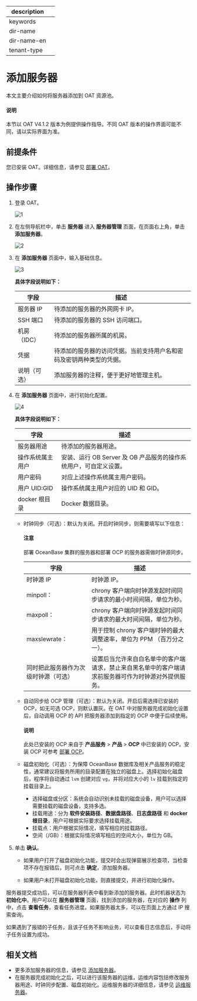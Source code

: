 |description||
|---|---|
|keywords||
|dir-name||
|dir-name-en||
|tenant-type||

# 添加服务器

本文主要介绍如何将服务器添加到 OAT 资源池。

<main id="notice" type='explain'>
   <h4>说明</h4>
   <p>本节以 OAT V4.1.2 版本为例提供操作指导。不同 OAT 版本的操作界面可能不同，请以实际界面为准。</p>
</main>

## 前提条件

您已安装 OAT。详细信息，请参见 [部署 OAT](../../200.preparations-before-deploy/400.deploy-oat.md)。

## 操作步骤

1. 登录 OAT。

   ![1](https://obbusiness-private.oss-cn-shanghai.aliyuncs.com/doc/img/observer-enterprise/V4.1.0/4.deploy/3.deploy-oceanbase-database-enterprise/1%E7%99%BB%E5%BD%95%E9%A1%B5%E9%9D%A2.png)

2. 在左侧导航栏中，单击 **服务器** 进入 **服务器管理** 页面，在页面右上角，单击 **添加服务器**。

   ![2](https://obbusiness-private.oss-cn-shanghai.aliyuncs.com/doc/img/observer-enterprise/V4.1.0/4.deploy/3.deploy-oceanbase-database-enterprise/2%E6%B7%BB%E5%8A%A0%E6%9C%8D%E5%8A%A1%E5%99%A8.png)

3. 在 **添加服务器** 页面中，输入基础信息。

   ![3](https://obbusiness-private.oss-cn-shanghai.aliyuncs.com/doc/img/observer-enterprise/V4.2.0/4.deploy/oat-add-server/1%E5%9F%BA%E7%A1%80%E4%BF%A1%E6%81%AF.png)

   **具体字段说明如下：**

   |   字段    |          描述          |
   |-----------|----------------------|
   | 服务器 IP | 待添加的服务器的外网网卡 IP。    |
   | SSH 端口  | 待添加的服务器的 SSH 访问端口。   |
   | 机房（IDC） | 待添加的服务器所属的机房。        |
   | 凭据      | 待添加的服务器的访问凭据。当前支持用户名和密码及密钥两种类型的凭据。|
   | 说明（可选）| 添加服务器的注释，便于更好地管理主机。|

4. 在 **添加服务器** 页面中，进行初始化配置。

   ![4](https://obbusiness-private.oss-cn-shanghai.aliyuncs.com/doc/img/observer-enterprise/V4.2.0/4.deploy/oat-add-server/2%E5%88%9D%E5%A7%8B%E5%8C%96%E9%85%8D%E7%BD%AE.png)

   **具体字段说明如下：**

   |   字段    |          描述          |
   |----------|----------------------|
   | 服务器用途 | 待添加的服务器用途。 |
   | 操作系统属主用户 | 安装、运行 OB Server 及 OB 产品服务的操作系统用户，可自定义设置。 |  
   | 用户密码 | 对应上述操作系统属主用户密码。 |  
   | 用户 UID:GID | 操作系统属主用户对应的 UID 和 GID。 |
   | docker 根目录 | Docker 数据目录。 |

   * 时钟同步（可选）：默认为关闭。开启时钟同步，则需要填写以下信息：

      <main id="notice" type='notice'>
      <h4>注意</h4>
      <p>部署 OceanBase 集群的服务器和部署 OCP 的服务器需做时钟源同步。</p>
      </main>

      |   字段    |          描述          |
      |----------|----------------------|
      | 时钟源 IP | 时钟源 IP。|
      | minpoll： | chrony 客户端向时钟源发起时间同步请求的最小时间间隔，单位为秒。 |
      | maxpoll： | chrony 客户端向时钟源发起时间同步请求的最大时间间隔，单位为秒。 |  
      | maxslewrate： | 用于控制 chrony 客户端时钟的最大调整速率，单位为 PPM （百万分之一）。 |  
      | 同时把此服务器作为次级时钟源（可选） | 设置后当允许来自白名单中的客户端请求，禁止来自黑名单中的客户端请求前服务器可作为时钟源对外提供服务。 |

   * 自动同步给 OCP 管理（可选）：默认为关闭。开启后需选择已安装的 OCP，如无可选 OCP，则默认置灰。在 OAT 中对服务器完成初始化设置后，自动调用 OCP 的 API 把服务器添加到指定的 OCP 中便于后续使用。

      <main id="notice" type='explain'>
         <h4>说明</h4>
         <p>此处已安装的 OCP 来自于 <strong>产品服务</strong> > <strong>产品</strong> > <strong>OCP</strong> 中已安装的 OCP。安装 OCP 可参考 <a href="../200.deploy-ocp-use-oat/400.deploy-ocp.md">部署 OCP</a>。</p>
      </main>

   * 磁盘初始化（可选）：为保障 OceanBase 数据库及相关产品服务的稳定性，通常建议将服务所用的目录配置在独立的磁盘上。选择初始化磁盘后，程序将自动通过 `lvm` 创建对应 `vg`，并将对应大小的 `lv` 挂载到指定的挂载目录上。

      * 选择磁盘或分区：系统会自动识别未挂载的磁盘设备，用户可以选择需要挂载的磁盘设备，支持多选。
      * 挂载用途：分为 **软件安装路径**、**数据盘路径**、**日志盘路径** 和 **docker 根目录**，用户可根据实际要求选择挂载用途。
      * 挂载点：用户根据实际情况，填写相应的挂载路径。
      * 空间（/GB）：根据实际情况填写相应的空间大小，单位为 GB。

5. 单击 **确认**。

   * 如果用户打开了磁盘初始化功能，提交时会出现弹窗展示检查项，当检查项不存在报错后，则可点击 **确定**，添加服务器。

   * 如果用户未打开磁盘初始化功能，则直接提交，并进行初始化操作。

服务器提交成功后，可以在服务器列表中看到新添加的服务器。此时机器状态为 **初始化中**。用户可以在 **服务器管理** 页面，找到添加的服务器，在对应的 **操作** 列中，点击 **查看任务**，查看任务进度。如果服务器太多，可以在页面上方通过 IP 搜索查询。

如果遇到了报错的子任务，且该子任务不影响业务，可以查看日志信息后，手动将子任务设置为成功。

## 相关文档

* 更多添加服务器的信息，请参见 [添加服务器](https://www.oceanbase.com/docs/enterprise-oat-doc-cn-10000000002026450)。
* 在服务器完成初始化之后，可以进行该服务器的运维，运维内容包括修改服务器用途、时钟同步配置、磁盘初始化。运维服务器的详细信息，请参见 [运维服务器](https://www.oceanbase.com/docs/enterprise-oat-doc-cn-10000000002438440)。
